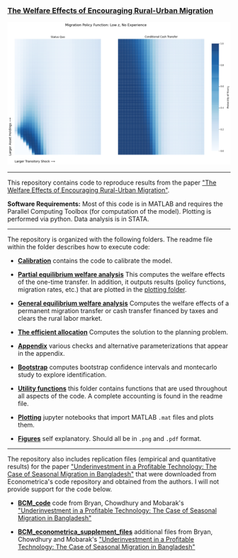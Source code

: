 ### [The Welfare Effects of Encouraging Rural-Urban Migration](http://www.waugheconomics.com/uploads/2/2/5/6/22563786/LMW.pdf)

<p align="center">
<img src="./figures/migration_policy_low_z_both.png">
</p>

---

This repository contains code to reproduce results from the paper ["The Welfare Effects of Encouraging Rural-Urban Migration"](http://www.waugheconomics.com/uploads/2/2/5/6/22563786/LMW.pdf).

**Software Requirements:** Most of this code is in MATLAB and requires the Parallel Computing Toolbox (for computation of the model). Plotting is performed via python. Data analysis is in STATA.

---
The repository is organized with the following folders. The readme file within the folder describes how to execute code:

- **[Calibration](./calibration)** contains the code to calibrate the model.

- **[Partial equilibrium welfare analysis](./pe_welfare_analysis)** This computes the welfare effects of the one-time transfer. In addition, it outputs results (policy functions, migration rates, etc.) that are plotted in the [plotting folder](../plotting).

- **[General equilibrium welfare analysis](./ge_taxation)** Computes the welfare effects of a permanent migration transfer or cash transfer financed by taxes and clears the rural labor market.

- **[The efficient allocation](./efficient)** Computes the solution to the planning problem.

- **[Appendix](./appendix)** various checks and alternative parameterizations that appear in the appendix.

- **[Bootstrap](./bootstrap)** computes bootstrap confidence intervals and montecarlo study to explore identification.

- **[Utility functions](./utils)** this folder contains functions that are used throughout all aspects of the code. A complete accounting is found in the readme file.  

- **[Plotting](./plotting)** jupyter notebooks that import MATLAB ``.mat`` files and plots them.

- **[Figures](./utils)** self explanatory. Should all be in `.png` and `.pdf` format.

---

The repository also includes replication files (empirical and quantitative results) for the paper ["Underinvestment in a Profitable Technology: The Case of Seasonal Migration in Bangladesh"](https://onlinelibrary.wiley.com/doi/abs/10.3982/ECTA10489) that were downloaded from Econometrica's code repository and obtained from the authors. I will not provide support for the code below.

- **[BCM_code](./BCM_code)** code from Bryan, Chowdhury and Mobarak's ["Underinvestment in a Profitable Technology: The Case of Seasonal Migration in Bangladesh"](https://onlinelibrary.wiley.com/doi/abs/10.3982/ECTA10489)

- **[BCM_econometrica_supplement_files](./BCM_econometrica_supplement_files)** additional files from Bryan, Chowdhury and Mobarak's ["Underinvestment in a Profitable Technology: The Case of Seasonal Migration in Bangladesh"](https://onlinelibrary.wiley.com/doi/abs/10.3982/ECTA10489)
